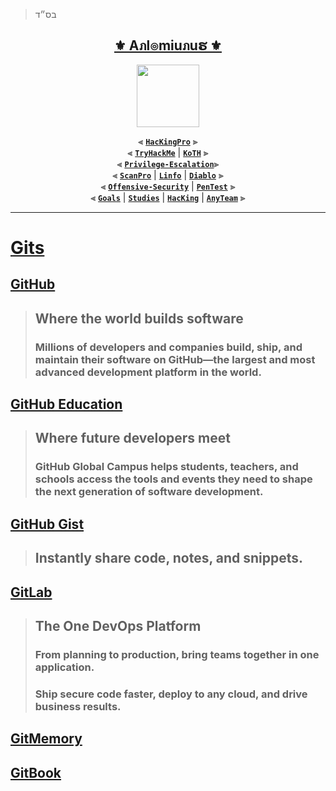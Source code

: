 > בס״ד
<div align="center">

<h2 align="center"><a href="https://github.com/Anlominus">⚜️ Aภl๏miuภuຮ ⚜️</a></h2>

<img align="center" width="100" src="https://user-images.githubusercontent.com/51442719/172729066-1293d382-4a31-4f03-8c23-ab0ea5f611a0.png">

⫷ [**`HacKingPro`**](https://github.com/Anlominus/HacKingPro) ⫸
<br>
⫷ [**`TryHackMe`**](https://github.com/Anlominus/TryHackMe) | [**`KoTH`**](https://github.com/Anlominus/TryHackMe/tree/main/King%20of%20the%20Hill/KoTH) ⫸ 
<br>
⫷ [**`Privilege-Escalation`**](https://github.com/Anlominus/Privilege-Escalation)⫸ 
<br>
⫷ [**`ScanPro`**](https://github.com/Anlominus/ScanPro) | [**`Linfo`**](https://github.com/Anlominus/Linfo) | [**`Diablo`**](https://github.com/Anlominus/Diablo) ⫸ 
<br>
⫷ [**`Offensive-Security`**](https://github.com/Anlominus/Offensive-Security) | [**`PenTest`**](https://github.com/Anlominus/PenTest) ⫸
<br>
⫷ [**`Goals`**](https://github.com/Anlominus/Goals) | [**`Studies`**](https://github.com/Anlominus/Studies) | [**`HacKing`**](https://github.com/Anlominus/HacKing) | [**`AnyTeam`**](https://github.com/Anlominus/AnyTeam) ⫸
<br>

</div>
  
---

# [Gits](https://github.com/Anlominus/Gits)

## [GitHub](https://github.com/)
> ## Where the world builds software
> ### Millions of developers and companies build, ship, and maintain their software on GitHub—the largest and most advanced development platform in the world.

## [GitHub Education](https://education.github.com/) 
> ## Where future developers meet
> ### GitHub Global Campus helps students, teachers, and schools access the tools and events they need to shape the next generation of software development.

## [GitHub Gist](https://gist.github.com/) 
> ## Instantly share code, notes, and snippets.


## [GitLab](https://gitlab.com/) 
> ## The One DevOps Platform
> ### From planning to production, bring teams together in one application. 
> ### Ship secure code faster, deploy to any cloud, and drive business results.

## [GitMemory](https://gitmemory.cn/@Anlominus)

## [GitBook](https://app.gitbook.com/home)

